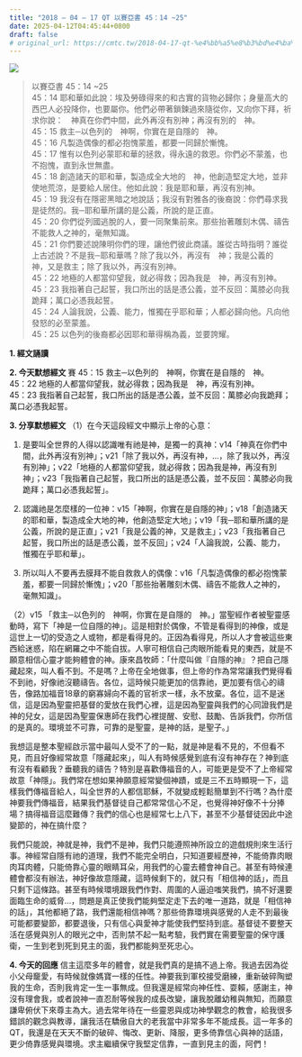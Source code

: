 ```yaml
---
title: "2018 – 04 – 17 QT 以賽亞書 45：14 ~25"
date: 2025-04-12T04:45:44+0800
draft: false
# original_url: https://cmtc.tw/2018-04-17-qt-%e4%bb%a5%e8%b3%bd%e4%ba%9e%e6%9b%b8-45%ef%bc%9a14-25
---
```


![](/images/qt.jpg)
> 以賽亞書 45：14 ~25  
> 45：14 耶和華如此說：埃及勞碌得來的和古實的貨物必歸你；身量高大的西巴人必投降你，也要屬你。他們必帶著鎖鍊過來隨從你，又向你下拜，祈求你說：　神真在你們中間，此外再沒有別神；再沒有別的　神。  
> 45：15 救主─以色列的　神啊，你實在是自隱的　神。  
> 45：16 凡製造偶像的都必抱愧蒙羞，都要一同歸於慚愧。  
> 45：17 惟有以色列必蒙耶和華的拯救，得永遠的救恩。你們必不蒙羞，也不抱愧，直到永世無盡。  
> 45：18 創造諸天的耶和華，製造成全大地的　神，他創造堅定大地，並非使地荒涼，是要給人居住。他如此說：我是耶和華，再沒有別神。  
> 45：19 我沒有在隱密黑暗之地說話；我沒有對雅各的後裔說：你們尋求我是徒然的。我─耶和華所講的是公義，所說的是正直。  
> 45：20 你們從列國逃脫的人，要一同聚集前來。那些抬著雕刻木偶、禱告不能救人之神的，毫無知識。  
> 45：21 你們要述說陳明你們的理，讓他們彼此商議。誰從古時指明？誰從上古述說？不是我─耶和華嗎？除了我以外，再沒有　神；我是公義的　神，又是救主；除了我以外，再沒有別神。  
> 45：22 地極的人都當仰望我，就必得救；因為我是　神，再沒有別神。  
> 45：23 我指著自己起誓，我口所出的話是憑公義，並不反回：萬膝必向我跪拜；萬口必憑我起誓。  
> 45：24 人論我說，公義、能力，惟獨在乎耶和華；人都必歸向他。凡向他發怒的必至蒙羞。  
> 45：25 以色列的後裔都必因耶和華得稱為義，並要誇耀。

**1. 經文誦讀**

**2.  今天默想經文**
賽 45：15 救主─以色列的　神啊，你實在是自隱的　神。  
45：22 地極的人都當仰望我，就必得救；因為我是　神，再沒有別神。  
45：23 我指著自己起誓，我口所出的話是憑公義，並不反回：萬膝必向我跪拜；萬口必憑我起誓。

**3. 分享默想經文**
（1）在今天這段經文中顯示上帝的心意：  
1. 是要叫全世界的人得以認識唯有祂是神，是獨一的真神：v14「神真在你們中間，此外再沒有別神」；v21「除了我以外，再沒有神，…，除了我以外，再沒有別神」；v22「地極的人都當仰望我，就必得救；因為我是神，再沒有別神」；v23「我指著自己起誓，我口所出的話是憑公義，並不反回：萬膝必向我跪拜；萬口必憑我起誓」。

2. 認識祂是怎麼樣的一位神：v15「神啊，你實在是自隱的神」；v18「創造諸天的耶和華，製造成全大地的神，他創造堅定大地」；v19「我─耶和華所講的是公義，所說的是正直」；v21「我是公義的神，又是救主」；v23「我指著自己起誓，我口所出的話是憑公義，並不反回」；v24「人論我說，公義、能力，惟獨在乎耶和華」。

3. 所以叫人不要再去膜拜不能自救救人的偶像：v16「凡製造偶像的都必抱愧蒙羞，都要一同歸於慚愧」；v20「那些抬著雕刻木偶、禱告不能救人之神的，毫無知識」。

（2）v15 「救主─以色列的　神啊，你實在是自隱的　神。」當聖經作者被聖靈感動時，寫下「神是一位自隱的神」。這是相對於偶像，不管是看得到的神像，或是這世上一切的受造之人或物，都是看得見的。正因為看得見，所以人才會被這些東西給迷惑，陷在網羅之中不能自拔。人寧可相信自己肉眼所能看見的東西，就是不願意相信心靈才能夠體會的神。康來昌牧師：「什麼叫做『自隱的神』？把自己隱藏起來，叫人看不到。不是嗎？上帝在全地做事，但上帝的作為常常讓我們覺得看不到祂，好像祂沒聽禱告。各位，這時候只能更加的信靠祂，更加要有信心的禱告，像路加福音18章的窮寡婦向不義的官祈求一樣，永不放棄。各位，這不是迷信，這是因為聖靈把基督的愛放在我們心裡，這是因為聖靈與我們的心同證我們是神的兒女，這是因為聖靈保惠師在我們心裡提醒、安慰、鼓勵、告訴我們，你所信的是真的。環境並不可靠，可靠的是聖靈，是神的話，是聖子。」

我想這是整本聖經啟示當中最叫人受不了的一點，就是神是看不見的，不但看不見，而且好像經常故意「隱藏起來」，叫人有時候感覺到底有沒有神存在？神到底有沒有看顧我？垂聽我的禱告？特別是喜歡傳福音的人，可能更是受不了上帝經常故意「神隱」。我們常在想如果神願意經常變個神蹟，或是三不五時顯現一下，這樣我們傳福音給人，叫全世界的人都信耶穌，不就變成輕鬆簡單到不行嗎？為什麼神要我們傳福音，結果我們基督徒自己都常常信心不足，也覺得神好像不十分捧場？搞得福音這麼難傳？我們的信心也是經常七上八下，甚至不少基督徒因此中途變節的，神在搞什麼？

我們只能說，神就是神，我們不是神，我們只能遵照神所設立的遊戲規則來生活行事。神經常自隱有祂的道理，我們不能完全明白，只知道要經歷神，不能倚靠肉眼肉耳肉體，只能倚靠心靈的眼睛耳朵，用我們的心靈去體會神自己。甚至有時候連體會都沒有辦法，神好像故意隱藏，這時候剩下的，就只有「相信神的話」，而且只剩下這條路。甚至有時候環境跟我們作對、周圍的人逼迫嗤笑我們，搞不好還要面臨生命的威脅…，問題是真正使我們能夠堅定走下去的唯一道路，就是「相信神的話」，其他都絕了路，我們還能相信神嗎？那些倚靠環境與感覺的人走不到最後可能都要變節，都要退後，只有信心與愛神才能使我們堅持到底。基督徒不要整天活在感覺與別人的眼光之中，否則禁不起一點考驗，我們實在需要聖靈的保守護衛，一生到老到死到見主的面，我們都能夠至死忠心。

**4. 今天的回應**
信主這麼多年的體會，就是我們真的是搞不過上帝。我過去因為從小父母竉愛，有時候就像媽寶一樣的任性。神要我到軍校接受磨練，重新破碎陶塑我的生命，否則我肯定一生一事無成。但我還是經常向神任性、耍賴，感謝主，神沒有理會我，或者說神一直忍耐等候我的成長改變，讓我脫離幼稚與無知，而願意謙卑俯伏下來尊主為大。過去常年待在一些靈恩與成功神學觀念的教會，給我很多錯誤的觀念與教導，讓我活在驕傲自大的老我當中非常多年不能成長。這一年多的QT，我還是在天天不斷的破碎、悔改、更新、降服，更多倚靠信心與神的話語，更少倚靠感覺與環境。求主繼續保守我堅定信靠，一直到見主的面，阿們！
